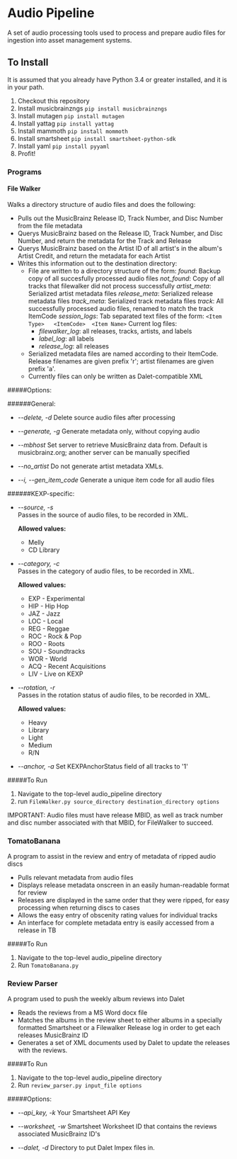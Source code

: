 # Audio Pipeline
A set of audio processing tools used to process and prepare audio files for ingestion into asset management systems.

To Install
-----------
It is assumed that you already have Python 3.4 or greater installed, and it is in your path.

1. Checkout this repository
2. Install musicbrainzngs  `pip install musicbrainzngs`
3. Install mutagen  `pip install mutagen`
4. Install yattag  `pip install yattag`
5. Install mammoth  `pip install mommoth`
6. Install smartsheet  `pip install smartsheet-python-sdk`
7. Install yaml  `pip install pyyaml`
8. Profit!

### Programs
#### File Walker
Walks a directory structure of audio files and does the following:
 * Pulls out the MusicBrainz Release ID, Track Number, and Disc Number from the file metadata
 * Querys MusicBrainz based on the Release ID, Track Number, and Disc Number, and return the metadata for the Track and Release
 * Querys MusicBrainz based on the Artist ID of all artist's in the album's Artist Credit, and return the metadata for each Artist
 * Writes this information out to the destination directory:
   * File are written to a directory structure of the form:
     *found*: Backup copy of all succesfully processed audio files
     *not_found*: Copy of all tracks that filewalker did not process successfully
     *artist_meta*: Serialized artist metadata files
     *release_meta*: Serialized release metadata files
     *track_meta*: Serialized track metadata files
     *track*: All successfully processed audio files, renamed to match the track ItemCode
     *session_logs*: Tab separated text files of the form:
      `<Item Type>   <ItemCode>  <Item Name>`
       Current log files:
        * *filewalker_log*: all releases, tracks, artists, and labels
        * *label_log*: all labels
        * *release_log*: all releases
   * Serialized metadata files are named according to their ItemCode. Release filenames are given prefix 'r'; artist filenames are given prefix 'a'.
   * Currently files can only be written as Dalet-compatible XML
   
#####Options:

######General:

  * *--delete, -d*
    Delete source audio files after processing

  * *--generate, -g*
    Generate metadata only, without copying audio

  * *--mbhost*
    Set server to retrieve MusicBrainz data from. Default is musicbrainz.org; another server can be manually specified

  * *--no_artist*
    Do not generate artist metadata XMLs.

  * *--i, --gen_item_code*
    Generate a unique item code for all audio files

######KEXP-specific:

 * *--source, -s*  
    Passes in the source of audio files, to be recorded in XML.

    **Allowed values:**
    
    - Melly  
    - CD Library
      
 * *--category, -c*   
    Passes in the category of audio files, to be recorded in XML.
        
    **Allowed values:**

    - EXP - Experimental  
    - HIP - Hip Hop  
    - JAZ - Jazz  
    - LOC - Local  
    - REG - Reggae  
    - ROC - Rock & Pop  
    - ROO - Roots  
    - SOU - Soundtracks  
    - WOR - World  
    - ACQ - Recent Acquisitions  
    - LIV - Live on KEXP

 * *--rotation, -r*   
    Passes in the rotation status of audio files, to be recorded in XML.  
        
    **Allowed values:**
    
    - Heavy
    - Library  
    - Light  
    - Medium  
    - R/N

  * *--anchor, -a*
    Set KEXPAnchorStatus field of all tracks to '1'
      
#####To Run

1. Navigate to the top-level audio_pipeline directory
2. run `FileWalker.py source_directory destination_directory options`

IMPORTANT: Audio files must have release MBID, as well as track number and disc number associated with that MBID, for FileWalker to succeed. 

   
### TomatoBanana
A program to assist in the review and entry of metadata of ripped audio discs
 * Pulls relevant metadata from audio files
 * Displays release metadata onscreen in an easily human-readable format for review
 * Releases are displayed in the same order that they were ripped, for easy processing when returning discs to cases
 * Allows the easy entry of obscenity rating values for individual tracks
 * An interface for complete metadata entry is easily accessed from a release in TB

#####To Run
1. Navigate to the top-level audio_pipeline directory
2. Run `TomatoBanana.py`

### Review Parser
A program used to push the weekly album reviews into Dalet
 * Reads the reviews from a MS Word docx file
 * Matches the albums in the review sheet to either albums in a specially formatted Smartsheet or a Filewalker Release log in order to get each releases MusicBrainz ID
 * Generates a set of XML documents used by Dalet to update the releases with the reviews.

#####To Run
1. Navigate to the top-level audio_pipeline directory
2. Run `review_parser.py input_file options`

#####Options:
 * *--api_key, -k*
   Your Smartsheet API Key
  
 * *--worksheet, -w*
   Smartsheet Worksheet ID that contains the reviews associated MusicBrainz ID's
      
 * *--dalet, -d*
   Directory to put Dalet Impex files in.
